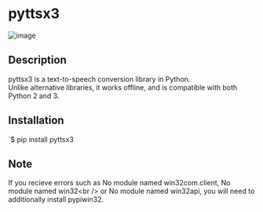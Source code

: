 # pyttsx3
![image](https://user-images.githubusercontent.com/67740644/124582719-e767ae80-de6f-11eb-9ef6-1663ae149e32.png)

## Description
pyttsx3 is a text-to-speech conversion library in Python.<br /> 
Unlike alternative libraries, it works offline, and is compatible with both Python 2 and 3.

## Installation
`$ pip install pyttsx3 <br />

## Note
If you recieve errors such as No module named win32com.client, No module named win32\<br />
or No module named win32api, you will need to additionally install pypiwin32.<br />




